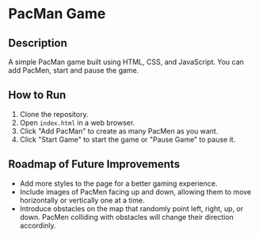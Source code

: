 # PacMan Game

## Description
A simple PacMan game built using HTML, CSS, and JavaScript. You can add PacMen, start and pause the game.

## How to Run
1. Clone the repository.
2. Open `index.html` in a web browser.
3. Click "Add PacMan" to create as many PacMen as you want.
4. Click "Start Game" to start the game or "Pause Game" to pause it.

## Roadmap of Future Improvements
- Add more styles to the page for a better gaming experience.
- Include images of PacMen facing up and down, allowing them to move horizontally or vertically one at a time.
- Introduce obstacles on the map that randomly point left, right, up, or down. PacMen colliding with obstacles will change their direction accordinly.